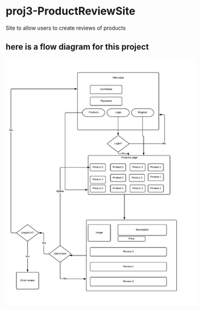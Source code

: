 # proj3-ProductReviewSite
Site to allow users to create reviews of products
## here is a flow diagram for this project
![Flow Diagram of project](./docs/Product_Reviewer_Flow.png)

